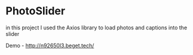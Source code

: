 # PhotoSlider

in this project I used the Axios library to load photos and captions into the slider

Demo - http://n92650l3.beget.tech/

